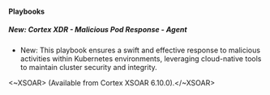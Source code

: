 
#### Playbooks

##### New: Cortex XDR - Malicious Pod Response - Agent

- New: This playbook ensures a swift and effective response to malicious activities within Kubernetes environments, leveraging cloud-native tools to maintain cluster security and integrity.

<~XSOAR> (Available from Cortex XSOAR 6.10.0).</~XSOAR>

